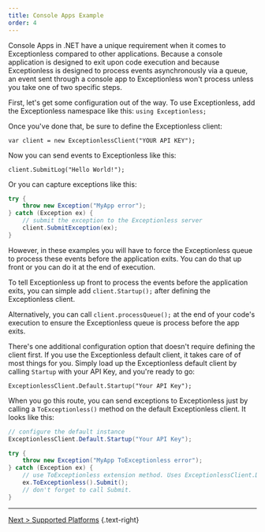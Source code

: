 ```yaml
---
title: Console Apps Example
order: 4
---
```


Console Apps in .NET have a unique requirement when it comes to Exceptionless compared to other applications. Because a console application is designed to exit upon code execution and because Exceptionless is designed to process events asynchronously via a queue, an event sent through a console app to Exceptionless won't process unless you take one of two specific steps. 

First, let's get some configuration out of the way. To use Exceptionless, add the Exceptionless namespace like this: `using Exceptionless;` 

Once you've done that, be sure to define the Exceptionless client: 

`var client = new ExceptionlessClient("YOUR API KEY");`  

Now you can send events to Exceptionless like this: 

`client.SubmitLog("Hello World!");` 

Or you can capture exceptions like this: 

```csharp
try {
    throw new Exception("MyApp error");
} catch (Exception ex) {
    // submit the exception to the Exceptionless server
    client.SubmitException(ex);
}
```

However, in these examples you will have to force the Exceptionless queue to process these events before the application exits. You can do that up front or you can do it at the end of execution. 

To tell Exceptionless up front to process the events before the application exits, you can simple add `client.Startup();` after defining the Exceptionless client.

Alternatively, you can call `client.processQueue();` at the end of your code's execution to ensure the Exceptionless queue is process before the app exits. 

There's one additional configuration option that doesn't require defining the client first. If you use the Exceptionless default client, it takes care of of most things for you. Simply load up the Exceptionless default client by calling `Startup` with your API Key, and you're ready to go: 

`ExceptionlessClient.Default.Startup("Your API Key");`

When you go this route, you can send exceptions to Exceptionless just by calling a `ToExceptionless()` method on the default Exceptionless client. It looks like this: 

```csharp
// configure the default instance
ExceptionlessClient.Default.Startup("Your API Key");

try {
    throw new Exception("MyApp ToExceptionless error");
} catch (Exception ex) {
    // use ToExceptionless extension method. Uses ExceptionlessClient.Default and requires it to be configured.
    ex.ToExceptionless().Submit();
    // don't forget to call Submit.
}
```

--- 

[Next > Supported Platforms](supported-platforms.md) {.text-right}